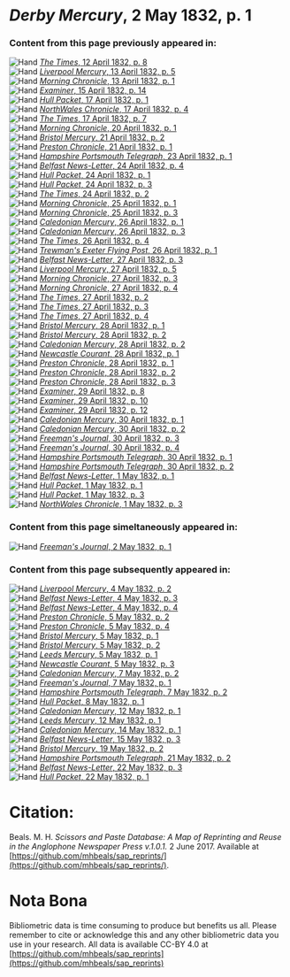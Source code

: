 # *Derby Mercury*, 2 May 1832, p. 1  
  
### Content from this page previously appeared in:  
![Hand](http://scissorsandpaste.net/wp-content/uploads/2017/06/smallhandpointer.png) [*The Times*, 12 April 1832, p. 8](https://mhbeals.github.io/sap_html/The-Times/The-Times-12-April-1832-p-8)  
![Hand](http://scissorsandpaste.net/wp-content/uploads/2017/06/smallhandpointer.png) [*Liverpool Mercury*, 13 April 1832, p. 5](https://mhbeals.github.io/sap_html/Liverpool-Mercury/Liverpool-Mercury-13-April-1832-p-5)  
![Hand](http://scissorsandpaste.net/wp-content/uploads/2017/06/smallhandpointer.png) [*Morning Chronicle*, 13 April 1832, p. 1](https://mhbeals.github.io/sap_html/Morning-Chronicle/Morning-Chronicle-13-April-1832-p-1)  
![Hand](http://scissorsandpaste.net/wp-content/uploads/2017/06/smallhandpointer.png) [*Examiner*, 15 April 1832, p. 14](https://mhbeals.github.io/sap_html/Examiner/Examiner-15-April-1832-p-14)  
![Hand](http://scissorsandpaste.net/wp-content/uploads/2017/06/smallhandpointer.png) [*Hull Packet*, 17 April 1832, p. 1](https://mhbeals.github.io/sap_html/Hull-Packet/Hull-Packet-17-April-1832-p-1)  
![Hand](http://scissorsandpaste.net/wp-content/uploads/2017/06/smallhandpointer.png) [*NorthWales Chronicle*, 17 April 1832, p. 4](https://mhbeals.github.io/sap_html/NorthWales-Chronicle/NorthWales-Chronicle-17-April-1832-p-4)  
![Hand](http://scissorsandpaste.net/wp-content/uploads/2017/06/smallhandpointer.png) [*The Times*, 17 April 1832, p. 7](https://mhbeals.github.io/sap_html/The-Times/The-Times-17-April-1832-p-7)  
![Hand](http://scissorsandpaste.net/wp-content/uploads/2017/06/smallhandpointer.png) [*Morning Chronicle*, 20 April 1832, p. 1](https://mhbeals.github.io/sap_html/Morning-Chronicle/Morning-Chronicle-20-April-1832-p-1)  
![Hand](http://scissorsandpaste.net/wp-content/uploads/2017/06/smallhandpointer.png) [*Bristol Mercury*, 21 April 1832, p. 2](https://mhbeals.github.io/sap_html/Bristol-Mercury/Bristol-Mercury-21-April-1832-p-2)  
![Hand](http://scissorsandpaste.net/wp-content/uploads/2017/06/smallhandpointer.png) [*Preston Chronicle*, 21 April 1832, p. 1](https://mhbeals.github.io/sap_html/Preston-Chronicle/Preston-Chronicle-21-April-1832-p-1)  
![Hand](http://scissorsandpaste.net/wp-content/uploads/2017/06/smallhandpointer.png) [*Hampshire Portsmouth Telegraph*, 23 April 1832, p. 1](https://mhbeals.github.io/sap_html/Hampshire-Portsmouth-Telegraph/Hampshire-Portsmouth-Telegraph-23-April-1832-p-1)  
![Hand](http://scissorsandpaste.net/wp-content/uploads/2017/06/smallhandpointer.png) [*Belfast News-Letter*, 24 April 1832, p. 4](https://mhbeals.github.io/sap_html/Belfast-News-Letter/Belfast-News-Letter-24-April-1832-p-4)  
![Hand](http://scissorsandpaste.net/wp-content/uploads/2017/06/smallhandpointer.png) [*Hull Packet*, 24 April 1832, p. 1](https://mhbeals.github.io/sap_html/Hull-Packet/Hull-Packet-24-April-1832-p-1)  
![Hand](http://scissorsandpaste.net/wp-content/uploads/2017/06/smallhandpointer.png) [*Hull Packet*, 24 April 1832, p. 3](https://mhbeals.github.io/sap_html/Hull-Packet/Hull-Packet-24-April-1832-p-3)  
![Hand](http://scissorsandpaste.net/wp-content/uploads/2017/06/smallhandpointer.png) [*The Times*, 24 April 1832, p. 2](https://mhbeals.github.io/sap_html/The-Times/The-Times-24-April-1832-p-2)  
![Hand](http://scissorsandpaste.net/wp-content/uploads/2017/06/smallhandpointer.png) [*Morning Chronicle*, 25 April 1832, p. 1](https://mhbeals.github.io/sap_html/Morning-Chronicle/Morning-Chronicle-25-April-1832-p-1)  
![Hand](http://scissorsandpaste.net/wp-content/uploads/2017/06/smallhandpointer.png) [*Morning Chronicle*, 25 April 1832, p. 3](https://mhbeals.github.io/sap_html/Morning-Chronicle/Morning-Chronicle-25-April-1832-p-3)  
![Hand](http://scissorsandpaste.net/wp-content/uploads/2017/06/smallhandpointer.png) [*Caledonian Mercury*, 26 April 1832, p. 1](https://mhbeals.github.io/sap_html/Caledonian-Mercury/Caledonian-Mercury-26-April-1832-p-1)  
![Hand](http://scissorsandpaste.net/wp-content/uploads/2017/06/smallhandpointer.png) [*Caledonian Mercury*, 26 April 1832, p. 3](https://mhbeals.github.io/sap_html/Caledonian-Mercury/Caledonian-Mercury-26-April-1832-p-3)  
![Hand](http://scissorsandpaste.net/wp-content/uploads/2017/06/smallhandpointer.png) [*The Times*, 26 April 1832, p. 4](https://mhbeals.github.io/sap_html/The-Times/The-Times-26-April-1832-p-4)  
![Hand](http://scissorsandpaste.net/wp-content/uploads/2017/06/smallhandpointer.png) [*Trewman's Exeter Flying Post*, 26 April 1832, p. 1](https://mhbeals.github.io/sap_html/Trewman's-Exeter-Flying-Post/Trewman's-Exeter-Flying-Post-26-April-1832-p-1)  
![Hand](http://scissorsandpaste.net/wp-content/uploads/2017/06/smallhandpointer.png) [*Belfast News-Letter*, 27 April 1832, p. 3](https://mhbeals.github.io/sap_html/Belfast-News-Letter/Belfast-News-Letter-27-April-1832-p-3)  
![Hand](http://scissorsandpaste.net/wp-content/uploads/2017/06/smallhandpointer.png) [*Liverpool Mercury*, 27 April 1832, p. 5](https://mhbeals.github.io/sap_html/Liverpool-Mercury/Liverpool-Mercury-27-April-1832-p-5)  
![Hand](http://scissorsandpaste.net/wp-content/uploads/2017/06/smallhandpointer.png) [*Morning Chronicle*, 27 April 1832, p. 3](https://mhbeals.github.io/sap_html/Morning-Chronicle/Morning-Chronicle-27-April-1832-p-3)  
![Hand](http://scissorsandpaste.net/wp-content/uploads/2017/06/smallhandpointer.png) [*Morning Chronicle*, 27 April 1832, p. 4](https://mhbeals.github.io/sap_html/Morning-Chronicle/Morning-Chronicle-27-April-1832-p-4)  
![Hand](http://scissorsandpaste.net/wp-content/uploads/2017/06/smallhandpointer.png) [*The Times*, 27 April 1832, p. 2](https://mhbeals.github.io/sap_html/The-Times/The-Times-27-April-1832-p-2)  
![Hand](http://scissorsandpaste.net/wp-content/uploads/2017/06/smallhandpointer.png) [*The Times*, 27 April 1832, p. 3](https://mhbeals.github.io/sap_html/The-Times/The-Times-27-April-1832-p-3)  
![Hand](http://scissorsandpaste.net/wp-content/uploads/2017/06/smallhandpointer.png) [*The Times*, 27 April 1832, p. 4](https://mhbeals.github.io/sap_html/The-Times/The-Times-27-April-1832-p-4)  
![Hand](http://scissorsandpaste.net/wp-content/uploads/2017/06/smallhandpointer.png) [*Bristol Mercury*, 28 April 1832, p. 1](https://mhbeals.github.io/sap_html/Bristol-Mercury/Bristol-Mercury-28-April-1832-p-1)  
![Hand](http://scissorsandpaste.net/wp-content/uploads/2017/06/smallhandpointer.png) [*Bristol Mercury*, 28 April 1832, p. 2](https://mhbeals.github.io/sap_html/Bristol-Mercury/Bristol-Mercury-28-April-1832-p-2)  
![Hand](http://scissorsandpaste.net/wp-content/uploads/2017/06/smallhandpointer.png) [*Caledonian Mercury*, 28 April 1832, p. 2](https://mhbeals.github.io/sap_html/Caledonian-Mercury/Caledonian-Mercury-28-April-1832-p-2)  
![Hand](http://scissorsandpaste.net/wp-content/uploads/2017/06/smallhandpointer.png) [*Newcastle Courant*, 28 April 1832, p. 1](https://mhbeals.github.io/sap_html/Newcastle-Courant/Newcastle-Courant-28-April-1832-p-1)  
![Hand](http://scissorsandpaste.net/wp-content/uploads/2017/06/smallhandpointer.png) [*Preston Chronicle*, 28 April 1832, p. 1](https://mhbeals.github.io/sap_html/Preston-Chronicle/Preston-Chronicle-28-April-1832-p-1)  
![Hand](http://scissorsandpaste.net/wp-content/uploads/2017/06/smallhandpointer.png) [*Preston Chronicle*, 28 April 1832, p. 2](https://mhbeals.github.io/sap_html/Preston-Chronicle/Preston-Chronicle-28-April-1832-p-2)  
![Hand](http://scissorsandpaste.net/wp-content/uploads/2017/06/smallhandpointer.png) [*Preston Chronicle*, 28 April 1832, p. 3](https://mhbeals.github.io/sap_html/Preston-Chronicle/Preston-Chronicle-28-April-1832-p-3)  
![Hand](http://scissorsandpaste.net/wp-content/uploads/2017/06/smallhandpointer.png) [*Examiner*, 29 April 1832, p. 8](https://mhbeals.github.io/sap_html/Examiner/Examiner-29-April-1832-p-8)  
![Hand](http://scissorsandpaste.net/wp-content/uploads/2017/06/smallhandpointer.png) [*Examiner*, 29 April 1832, p. 10](https://mhbeals.github.io/sap_html/Examiner/Examiner-29-April-1832-p-10)  
![Hand](http://scissorsandpaste.net/wp-content/uploads/2017/06/smallhandpointer.png) [*Examiner*, 29 April 1832, p. 12](https://mhbeals.github.io/sap_html/Examiner/Examiner-29-April-1832-p-12)  
![Hand](http://scissorsandpaste.net/wp-content/uploads/2017/06/smallhandpointer.png) [*Caledonian Mercury*, 30 April 1832, p. 1](https://mhbeals.github.io/sap_html/Caledonian-Mercury/Caledonian-Mercury-30-April-1832-p-1)  
![Hand](http://scissorsandpaste.net/wp-content/uploads/2017/06/smallhandpointer.png) [*Caledonian Mercury*, 30 April 1832, p. 2](https://mhbeals.github.io/sap_html/Caledonian-Mercury/Caledonian-Mercury-30-April-1832-p-2)  
![Hand](http://scissorsandpaste.net/wp-content/uploads/2017/06/smallhandpointer.png) [*Freeman's Journal*, 30 April 1832, p. 3](https://mhbeals.github.io/sap_html/Freeman's-Journal/Freeman's-Journal-30-April-1832-p-3)  
![Hand](http://scissorsandpaste.net/wp-content/uploads/2017/06/smallhandpointer.png) [*Freeman's Journal*, 30 April 1832, p. 4](https://mhbeals.github.io/sap_html/Freeman's-Journal/Freeman's-Journal-30-April-1832-p-4)  
![Hand](http://scissorsandpaste.net/wp-content/uploads/2017/06/smallhandpointer.png) [*Hampshire Portsmouth Telegraph*, 30 April 1832, p. 1](https://mhbeals.github.io/sap_html/Hampshire-Portsmouth-Telegraph/Hampshire-Portsmouth-Telegraph-30-April-1832-p-1)  
![Hand](http://scissorsandpaste.net/wp-content/uploads/2017/06/smallhandpointer.png) [*Hampshire Portsmouth Telegraph*, 30 April 1832, p. 2](https://mhbeals.github.io/sap_html/Hampshire-Portsmouth-Telegraph/Hampshire-Portsmouth-Telegraph-30-April-1832-p-2)  
![Hand](http://scissorsandpaste.net/wp-content/uploads/2017/06/smallhandpointer.png) [*Belfast News-Letter*, 1 May 1832, p. 1](https://mhbeals.github.io/sap_html/Belfast-News-Letter/Belfast-News-Letter-1-May-1832-p-1)  
![Hand](http://scissorsandpaste.net/wp-content/uploads/2017/06/smallhandpointer.png) [*Hull Packet*, 1 May 1832, p. 1](https://mhbeals.github.io/sap_html/Hull-Packet/Hull-Packet-1-May-1832-p-1)  
![Hand](http://scissorsandpaste.net/wp-content/uploads/2017/06/smallhandpointer.png) [*Hull Packet*, 1 May 1832, p. 3](https://mhbeals.github.io/sap_html/Hull-Packet/Hull-Packet-1-May-1832-p-3)  
![Hand](http://scissorsandpaste.net/wp-content/uploads/2017/06/smallhandpointer.png) [*NorthWales Chronicle*, 1 May 1832, p. 3](https://mhbeals.github.io/sap_html/NorthWales-Chronicle/NorthWales-Chronicle-1-May-1832-p-3)  
  
### Content from this page simeltaneously appeared in:  
![Hand](http://scissorsandpaste.net/wp-content/uploads/2017/06/smallhandpointer.png) [*Freeman's Journal*, 2 May 1832, p. 1](https://mhbeals.github.io/sap_html/Freeman's-Journal/Freeman's-Journal-2-May-1832-p-1)  
  
### Content from this page subsequently appeared in:  
![Hand](http://scissorsandpaste.net/wp-content/uploads/2017/06/smallhandpointer.png) [*Liverpool Mercury*, 4 May 1832, p. 2](https://mhbeals.github.io/sap_html/Liverpool-Mercury/Liverpool-Mercury-4-May-1832-p-2)  
![Hand](http://scissorsandpaste.net/wp-content/uploads/2017/06/smallhandpointer.png) [*Belfast News-Letter*, 4 May 1832, p. 3](https://mhbeals.github.io/sap_html/Belfast-News-Letter/Belfast-News-Letter-4-May-1832-p-3)  
![Hand](http://scissorsandpaste.net/wp-content/uploads/2017/06/smallhandpointer.png) [*Belfast News-Letter*, 4 May 1832, p. 4](https://mhbeals.github.io/sap_html/Belfast-News-Letter/Belfast-News-Letter-4-May-1832-p-4)  
![Hand](http://scissorsandpaste.net/wp-content/uploads/2017/06/smallhandpointer.png) [*Preston Chronicle*, 5 May 1832, p. 2](https://mhbeals.github.io/sap_html/Preston-Chronicle/Preston-Chronicle-5-May-1832-p-2)  
![Hand](http://scissorsandpaste.net/wp-content/uploads/2017/06/smallhandpointer.png) [*Preston Chronicle*, 5 May 1832, p. 4](https://mhbeals.github.io/sap_html/Preston-Chronicle/Preston-Chronicle-5-May-1832-p-4)  
![Hand](http://scissorsandpaste.net/wp-content/uploads/2017/06/smallhandpointer.png) [*Bristol Mercury*, 5 May 1832, p. 1](https://mhbeals.github.io/sap_html/Bristol-Mercury/Bristol-Mercury-5-May-1832-p-1)  
![Hand](http://scissorsandpaste.net/wp-content/uploads/2017/06/smallhandpointer.png) [*Bristol Mercury*, 5 May 1832, p. 2](https://mhbeals.github.io/sap_html/Bristol-Mercury/Bristol-Mercury-5-May-1832-p-2)  
![Hand](http://scissorsandpaste.net/wp-content/uploads/2017/06/smallhandpointer.png) [*Leeds Mercury*, 5 May 1832, p. 1](https://mhbeals.github.io/sap_html/Leeds-Mercury/Leeds-Mercury-5-May-1832-p-1)  
![Hand](http://scissorsandpaste.net/wp-content/uploads/2017/06/smallhandpointer.png) [*Newcastle Courant*, 5 May 1832, p. 3](https://mhbeals.github.io/sap_html/Newcastle-Courant/Newcastle-Courant-5-May-1832-p-3)  
![Hand](http://scissorsandpaste.net/wp-content/uploads/2017/06/smallhandpointer.png) [*Caledonian Mercury*, 7 May 1832, p. 2](https://mhbeals.github.io/sap_html/Caledonian-Mercury/Caledonian-Mercury-7-May-1832-p-2)  
![Hand](http://scissorsandpaste.net/wp-content/uploads/2017/06/smallhandpointer.png) [*Freeman's Journal*, 7 May 1832, p. 1](https://mhbeals.github.io/sap_html/Freeman's-Journal/Freeman's-Journal-7-May-1832-p-1)  
![Hand](http://scissorsandpaste.net/wp-content/uploads/2017/06/smallhandpointer.png) [*Hampshire Portsmouth Telegraph*, 7 May 1832, p. 2](https://mhbeals.github.io/sap_html/Hampshire-Portsmouth-Telegraph/Hampshire-Portsmouth-Telegraph-7-May-1832-p-2)  
![Hand](http://scissorsandpaste.net/wp-content/uploads/2017/06/smallhandpointer.png) [*Hull Packet*, 8 May 1832, p. 1](https://mhbeals.github.io/sap_html/Hull-Packet/Hull-Packet-8-May-1832-p-1)  
![Hand](http://scissorsandpaste.net/wp-content/uploads/2017/06/smallhandpointer.png) [*Caledonian Mercury*, 12 May 1832, p. 1](https://mhbeals.github.io/sap_html/Caledonian-Mercury/Caledonian-Mercury-12-May-1832-p-1)  
![Hand](http://scissorsandpaste.net/wp-content/uploads/2017/06/smallhandpointer.png) [*Leeds Mercury*, 12 May 1832, p. 1](https://mhbeals.github.io/sap_html/Leeds-Mercury/Leeds-Mercury-12-May-1832-p-1)  
![Hand](http://scissorsandpaste.net/wp-content/uploads/2017/06/smallhandpointer.png) [*Caledonian Mercury*, 14 May 1832, p. 1](https://mhbeals.github.io/sap_html/Caledonian-Mercury/Caledonian-Mercury-14-May-1832-p-1)  
![Hand](http://scissorsandpaste.net/wp-content/uploads/2017/06/smallhandpointer.png) [*Belfast News-Letter*, 15 May 1832, p. 3](https://mhbeals.github.io/sap_html/Belfast-News-Letter/Belfast-News-Letter-15-May-1832-p-3)  
![Hand](http://scissorsandpaste.net/wp-content/uploads/2017/06/smallhandpointer.png) [*Bristol Mercury*, 19 May 1832, p. 2](https://mhbeals.github.io/sap_html/Bristol-Mercury/Bristol-Mercury-19-May-1832-p-2)  
![Hand](http://scissorsandpaste.net/wp-content/uploads/2017/06/smallhandpointer.png) [*Hampshire Portsmouth Telegraph*, 21 May 1832, p. 2](https://mhbeals.github.io/sap_html/Hampshire-Portsmouth-Telegraph/Hampshire-Portsmouth-Telegraph-21-May-1832-p-2)  
![Hand](http://scissorsandpaste.net/wp-content/uploads/2017/06/smallhandpointer.png) [*Belfast News-Letter*, 22 May 1832, p. 3](https://mhbeals.github.io/sap_html/Belfast-News-Letter/Belfast-News-Letter-22-May-1832-p-3)  
![Hand](http://scissorsandpaste.net/wp-content/uploads/2017/06/smallhandpointer.png) [*Hull Packet*, 22 May 1832, p. 1](https://mhbeals.github.io/sap_html/Hull-Packet/Hull-Packet-22-May-1832-p-1)  


# Citation: 

Beals. M. H. *Scissors and Paste Database: A Map of Reprinting and Reuse in the Anglophone Newspaper Press v.1.0.1.* 2 June 2017. Available at [https://github.com/mhbeals/sap_reprints/](https://github.com/mhbeals/sap_reprints/). 

# Nota Bona

Bibliometric data is time consuming to produce but benefits us all. Please remember to cite or acknowledge this and any other bibliometric data you use in your research. All data is available CC-BY 4.0 at [https://github.com/mhbeals/sap_reprints](https://github.com/mhbeals/sap_reprints)